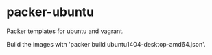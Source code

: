 # packer-ubuntu

Packer templates for ubuntu and vagrant.

Build the images with 'packer build ubuntu1404-desktop-amd64.json'.
